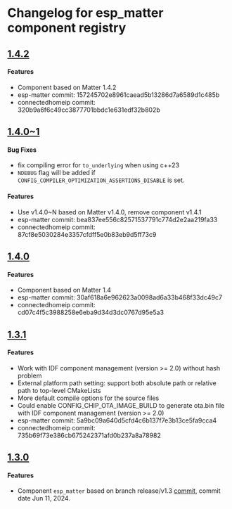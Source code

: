 # Changelog for esp_matter component registry

## [1.4.2](https://components.espressif.com/components/espressif/esp_matter/versions/1.4.2)

#### Features

- Component based on Matter 1.4.2
- esp-matter commit: 157245702e8961caead5b13286d7a6589d1c485b
- connectedhomeip commit: 320b9a6f6c49cc3877701bbdc1e631edf32b802b

## [1.4.0~1](https://components.espressif.com/components/espressif/esp_matter/versions/1.4.0~1)

#### Bug Fixes

- fix compiling error for `to_underlying` when using c++23
- `NDEBUG` flag will be added if `CONFIG_COMPILER_OPTIMIZATION_ASSERTIONS_DISABLE` is set.

#### Features

- Use v1.4.0~N based on Matter v1.4.0, remove component v1.4.1
- esp-matter commit: bea837ee556c82571537791c774d2e2aa219fa33
- connectedhomeip commit: 87cf8e5030284e3357cfdff5e0b83eb9d5ff73c9

## [1.4.0](https://components.espressif.com/components/espressif/esp_matter/versions/1.4.0)

#### Features

- Component based on Matter 1.4
- esp-matter commit: 30af618a6e962623a0098ad6a33b468f33dc49c7
- connectedhomeip commit: cd07c4f5c3988258e6eba9d34d3dc0767d95e5a3

## [1.3.1](https://components.espressif.com/components/espressif/esp_matter/versions/1.3.1)

#### Features

- Work with IDF component management (version >= 2.0) without hash problem
- External platform path setting: support both absolute path or relative path to top-level CMakeLists
- More default compile options for the source files
- Could enable CONFIG_CHIP_OTA_IMAGE_BUILD to generate ota.bin file with IDF component management (version >= 2.0)
- esp-matter commit: 5a9bc09a640d5cfd4c6b137f7e3b13ce5fa9cca4
- connectedhomeip commit: 735b69f73e386cb675242371afd0b237a8a78982

## [1.3.0](https://components.espressif.com/components/espressif/esp_matter/versions/1.3.0)

#### Features

- Component `esp_matter` based on branch release/v1.3 [commit](https://github.com/espressif/esp-matter/commit/d76d4857d768b32eb215e825448d938018e5691a), commit date Jun 11, 2024.
